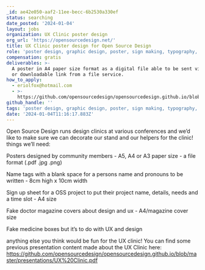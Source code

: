 ```yaml
---
_id: ae42e050-aaf2-11ee-becc-6b2530a330ef
status: searching
date_posted: '2024-01-04'
layout: jobs
organization: UX Clinic poster design
org_url: 'https://opensourcedesign.net/'
title: UX Clinic poster design for Open Source Design
role: 'poster design, graphic design, poster, sign making, typography,'
compensation: gratis
deliverables: >-
  A poster in A4 paper size format as a digital file able to be sent via email
  or downloadable link from a file service.
how_to_apply:
  - eriolfox@hotmail.com
  - >-
    https://github.com/opensourcedesign/opensourcedesign.github.io/blob/master/presentations/UX%20Clinic.pdf
github_handle: ''
tags: 'poster design, graphic design, poster, sign making, typography,'
date: '2024-01-04T11:16:17.883Z'
---
```

Open Source Design runs design clinics at various conferences and we’d like to make sure we can decorate our stand and our helpers for the clinic! things we’ll need:

Posters designed by community members - A5, A4 or A3 paper size - a file format (.pdf .jpg .png)

Name tags with a blank space for a persons name and pronouns to be written - 8cm high x 10cm width

Sign up sheet for a OSS project to put their project name, details, needs and a time slot - A4 size

Fake doctor magazine covers about design and ux - A4/magazine cover size

Fake medicine boxes but it’s to do with UX and design

anything else you think would be fun for the UX clinic!
You can find some previous presentation content made about the UX Clinic here:
https://github.com/opensourcedesign/opensourcedesign.github.io/blob/master/presentations/UX%20Clinic.pdf
